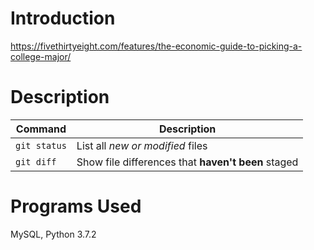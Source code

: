 # Introduction
https://fivethirtyeight.com/features/the-economic-guide-to-picking-a-college-major/ 

# Description

| Command | Description |
| --- | --- |
| `git status` | List all *new or modified* files |
| `git diff` | Show file differences that **haven't been** staged |
# Programs Used
MySQL, Python 3.7.2
